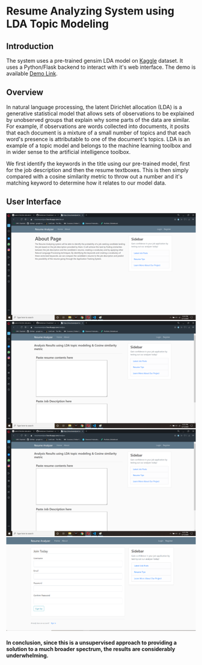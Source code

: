 # Resume Analyzing System using LDA Topic Modeling

## Introduction
The system uses a pre-trained gensim LDA model on [Kaggle](https://www.kaggle.com/madhab/jobposts "this") dataset. It uses a Python/Flask backend to interact with it's web interface. The demo is available [Demo Link](https://resumeanalyzer.herokuapp.com "here").

## Overview

In natural language processing, the latent Dirichlet allocation (LDA) is a generative statistical model that allows sets of observations to be explained by unobserved groups that explain why some parts of the data are similar. For example, if observations are words collected into documents, it posits that each document is a mixture of a small number of topics and that each word's presence is attributable to one of the document's topics. LDA is an example of a topic model and belongs to the machine learning toolbox and in wider sense to the artificial intelligence toolbox.

We first identify the keywords in the title using our pre-trained model, first for the job description and then the resume textboxes. This is then simply compared with a cosine similarity metric to throw out a number and it's matching keyword to determine how it relates to our model data.

## User Interface

![UI](UI/home.png "Homepage")
![UI](UI/analyze.png "Main Page")
![UI](UI/login.png "Log In Page")
![UI](UI/register.png "Register Page")

#### In conclusion, since this is a unsupervised approach to providing a solution to a much broader spectrum, the results are considerably underwhelming.
